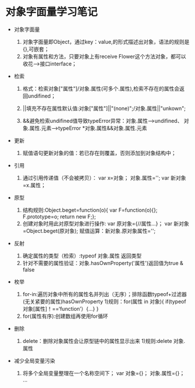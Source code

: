 # 对象字面量学习笔记
- 对象字面量
    
    1. 对象字面量即Object，通过key：value,的形式描述出对象，语法的规则是{},可嵌套；
    2. 对象有属性和方法，只要对象上有receive Flower这个方法对象，都可以收花——>接口interface；
- 检索
    1. 格式：检索对象["属性"]/对象.属性(可多个.属性),检索不存在的属性会返回undifined；

    2. ||填充不存在属性默认值:对象["属性"]||"(none)";/对象.属性||"unkown";
    3. &&避免检索undifined值导致typeError异常：对象.属性——>undifined、
        对象.属性.元素——>typeError
        *对象.属性&&对象.属性.元素
- 更新
    1. 赋值语句更新对象的值：若已存在则覆盖，否则添加到对象结构中；
- 引用
    1. 通过引用传递值（不会被拷贝）：
    var x=对象；
    对象.属性='';
    var 新对象=x.属性；
- 原型
    1. 结构规则:Object.beget=function(o){
        var F=function(o){};
        F.prototype=o;
        return new F;};
    2. 创建对象时用此对原型对象进行操作:
     var 原对象={//属性...}；
     var 新对象=Object.beget(原对象);
    赋值运算：新对象.原对象属性='';
- 反射
    1. 确定属性的类型（检索）:typeof 对象.属性 返回类型
    2. 针对不需要的属性验证：对象.hasOwnProperty('属性')返回值为true & false
- 枚举
    1. for-in:遍历对象中所有的属性名并列出（无序）；排除函数typeof+过滤器(无关紧要的属性)hasOwnProperty
        1)规则：for(属性 in 对象){
            if(typeof 对象[属性]！==‘function’）{...}
            }
    2. for(属性有序):创建数组再使用for循环
- 删除
    1. delete：删除对象属性会让原型链中的属性显示出来
        1)规则:delete 对象.属性
- 减少全局变量污染
    1. 将多个全局变量整理在一个名称空间下；
        var 对象={}；
        对象.属性={}；
        ...
    
